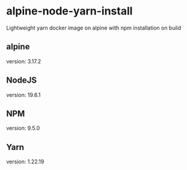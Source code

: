 # alpine-node-yarn-install
Lightweight yarn docker image on alpine with npm installation on build

## alpine
version: 3.17.2

## NodeJS
version: 19.6.1

## NPM
version: 9.5.0

## Yarn
version: 1.22.19
